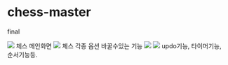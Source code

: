 # chess-master
final

<img src="https://postfiles.pstatic.net/MjAxOTA1MDVfNjAg/MDAxNTU3MDI5ODM2Mjg3.awf57gONJ-aq8rdo0LRh4tUJ5nP-97-d0dIo0uso_xsg.i__PK1-Nw6JXyJEpSXBTF6h_43L6xQvs5d1_UwIH0skg.PNG.coolwindkmh/image.png?type=w580">
체스 메인화면

<img src="https://postfiles.pstatic.net/MjAxOTA1MDVfOTkg/MDAxNTU3MDI5ODQ0NjY5.dN61K_y9Os4Me0H54EvnC5JHY6czon4_y7d5MhdGD9Eg.ZLaWnKSNlghxsPUhzIPigtwWnmwW3llGOC4fTWse0L0g.PNG.coolwindkmh/image.png?type=w580">
체스 각종 옵션 바꿀수있는 기능

<img src="https://postfiles.pstatic.net/MjAxOTA1MDVfMjA4/MDAxNTU3MDI5ODQ4NDg3.BbK3Wy4rA4QYh8gMtYbClJOLjmpZCCGZLb21bLbyvyIg.1yLHLkObcjAGyrVtiWwAnM4gUiIC6ACr2xv13f1I_Csg.PNG.coolwindkmh/image.png?type=w580">
<img src="https://postfiles.pstatic.net/MjAxOTA1MDVfMjcg/MDAxNTU3MDI5ODgxMzMx.eNOlZMNmIyGdLQ465NSmAJTrorr-IzyQ41ik4gZc12Qg.makzG9vlK8gM1RUN36Ric4js31INfNUp9DmqZrrH8NMg.PNG.coolwindkmh/image.png?type=w580">
updo기능, 타이머기능, 순서기능등.
